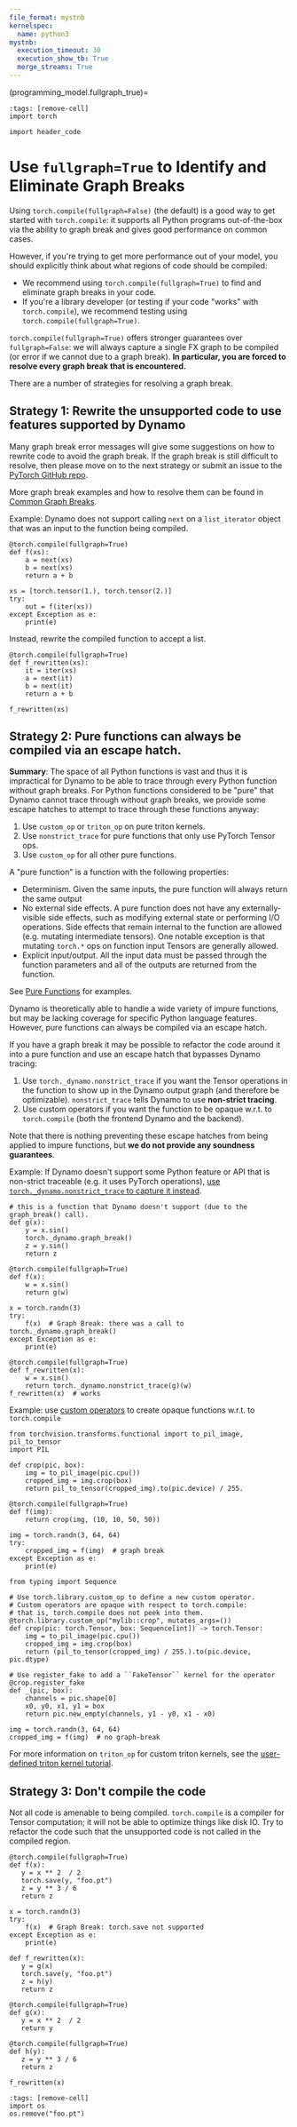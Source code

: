 ```yaml
---
file_format: mystnb
kernelspec:
  name: python3
mystnb:
  execution_timeout: 30
  execution_show_tb: True
  merge_streams: True
---
```


(programming_model.fullgraph_true)=

```{code-cell}
:tags: [remove-cell]
import torch

import header_code
```

# Use `fullgraph=True` to Identify and Eliminate Graph Breaks

Using `torch.compile(fullgraph=False)` (the default) is a good way to get started with `torch.compile`: it supports all Python programs out-of-the-box via the ability to graph break and gives good performance on common cases.

However, if you're trying to get more performance out of your model, you should explicitly think about what regions of code should be compiled:
- We recommend using `torch.compile(fullgraph=True)` to find and eliminate graph breaks in your code.
- If you're a library developer (or testing if your code "works" with `torch.compile`), we recommend testing using `torch.compile(fullgraph=True)`.

`torch.compile(fullgraph=True)` offers stronger guarantees over `fullgraph=False`:
we will always capture a single FX graph to be compiled (or error if we cannot due to a graph break).
**In particular, you are forced to resolve every graph break that is encountered.**

There are a number of strategies for resolving a graph break.

## Strategy 1:  Rewrite the unsupported code to use features supported by Dynamo

Many graph break error messages will give some suggestions on how to rewrite code to avoid the graph break.
If the graph break is still difficult to resolve, then please move on to the next strategy
or submit an issue to the [PyTorch GitHub repo](https://github.com/pytorch/pytorch/issues).

More graph break examples and how to resolve them can be found in [Common Graph Breaks](programming_model.common_graph_breaks).

Example: Dynamo does not support calling `next` on a `list_iterator` object that was an input to the function being compiled.

```{code-cell}
@torch.compile(fullgraph=True)
def f(xs):
    a = next(xs)
    b = next(xs)
    return a + b

xs = [torch.tensor(1.), torch.tensor(2.)]
try:
    out = f(iter(xs))
except Exception as e:
    print(e)
```

Instead, rewrite the compiled function to accept a list.

```{code-cell}
@torch.compile(fullgraph=True)
def f_rewritten(xs):
    it = iter(xs)
    a = next(it)
    b = next(it)
    return a + b

f_rewritten(xs)
```

## Strategy 2: Pure functions can always be compiled via an escape hatch.

**Summary**: The space of all Python functions is vast and thus it is impractical for Dynamo to be able to trace
through every Python function without graph breaks. For Python functions considered to be "pure"
that Dynamo cannot trace through without graph breaks, we provide some escape hatches to attempt
to trace through these functions anyway:

1. Use `custom_op` or `triton_op` on pure triton kernels.
2. Use `nonstrict_trace` for pure functions that only use PyTorch Tensor ops.
3. Use `custom_op` for all other pure functions.

A "pure function" is a function with the following properties:

- Determinism. Given the same inputs, the pure function will always return the same output
- No external side effects. A pure function does not have any externally-visible side effects,
  such as modifying external state or performing I/O operations.
  Side effects that remain internal to the function are allowed (e.g. mutating intermediate tensors).
  One notable exception is that mutating `torch.*` ops on function input Tensors are generally allowed.
- Explicit input/output. All the input data must be passed through the function parameters and all of the outputs are returned from the function.

See [Pure Functions](programming_model.non_strict_tracing_model.pure_functions) for examples.

Dynamo is theoretically able to handle a wide variety of impure functions, but may be lacking coverage for specific
Python language features. However, pure functions can always be compiled via an escape hatch.

If you have a graph break it may be possible to refactor the code around it into a pure function and use an escape hatch that bypasses Dynamo tracing:

1. Use `torch._dynamo.nonstrict_trace` if you want the Tensor operations in the function to show up in the Dynamo output graph (and therefore be optimizable). `nonstrict_trace` tells Dynamo to use **non-strict tracing**.
2. Use custom operators if you want the function to be opaque w.r.t. to `torch.compile` (both the frontend Dynamo and the backend).

Note that there is nothing preventing these escape hatches from being applied to impure functions,
but **we do not provide any soundness guarantees**.

Example: If Dynamo doesn't support some Python feature or API that is non-strict traceable (e.g. it uses PyTorch operations), [use `torch._dynamo.nonstrict_trace` to capture it instead](programming_model.dynamo_nonstrict_trace).

```{code-cell}
# this is a function that Dynamo doesn't support (due to the graph_break() call).
def g(x):
    y = x.sin()
    torch._dynamo.graph_break()
    z = y.sin()
    return z

@torch.compile(fullgraph=True)
def f(x):
    w = x.sin()
    return g(w)

x = torch.randn(3)
try:
    f(x)  # Graph Break: there was a call to torch._dynamo.graph_break()
except Exception as e:
    print(e)

@torch.compile(fullgraph=True)
def f_rewritten(x):
    w = x.sin()
    return torch._dynamo.nonstrict_trace(g)(w)
f_rewritten(x)  # works
```

Example: use [custom operators](programming_model.custom_ops) to create opaque functions w.r.t. to `torch.compile`

```{code-cell}
from torchvision.transforms.functional import to_pil_image, pil_to_tensor
import PIL

def crop(pic, box):
    img = to_pil_image(pic.cpu())
    cropped_img = img.crop(box)
    return pil_to_tensor(cropped_img).to(pic.device) / 255.

@torch.compile(fullgraph=True)
def f(img):
    return crop(img, (10, 10, 50, 50))

img = torch.randn(3, 64, 64)
try:
    cropped_img = f(img)  # graph break
except Exception as e:
    print(e)
```

```{code-cell}
from typing import Sequence

# Use torch.library.custom_op to define a new custom operator.
# Custom operators are opaque with respect to torch.compile:
# that is, torch.compile does not peek into them.
@torch.library.custom_op("mylib::crop", mutates_args=())
def crop(pic: torch.Tensor, box: Sequence[int]) -> torch.Tensor:
    img = to_pil_image(pic.cpu())
    cropped_img = img.crop(box)
    return (pil_to_tensor(cropped_img) / 255.).to(pic.device, pic.dtype)

# Use register_fake to add a ``FakeTensor`` kernel for the operator
@crop.register_fake
def _(pic, box):
    channels = pic.shape[0]
    x0, y0, x1, y1 = box
    return pic.new_empty(channels, y1 - y0, x1 - x0)

img = torch.randn(3, 64, 64)
cropped_img = f(img)  # no graph-break
```

For more information on `triton_op` for custom triton kernels, see the
[user-defined triton kernel tutorial](https://docs.pytorch.org/tutorials/recipes/torch_compile_user_defined_triton_kernel_tutorial.html).


## Strategy 3: Don't compile the code

Not all code is amenable to being compiled. `torch.compile` is a compiler for Tensor computation;
it will not be able to optimize things like disk IO. Try to refactor the code such that the unsupported
code is not called in the compiled region.

```{code-cell}
@torch.compile(fullgraph=True)
def f(x):
   y = x ** 2  / 2
   torch.save(y, "foo.pt")
   z = y ** 3 / 6
   return z

x = torch.randn(3)
try:
    f(x)  # Graph Break: torch.save not supported
except Exception as e:
    print(e)
```

```{code-cell}
def f_rewritten(x):
   y = g(x)
   torch.save(y, "foo.pt")
   z = h(y)
   return z

@torch.compile(fullgraph=True)
def g(x):
   y = x ** 2  / 2
   return y

@torch.compile(fullgraph=True)
def h(y):
   z = y ** 3 / 6
   return z

f_rewritten(x)
```

```{code-cell}
:tags: [remove-cell]
import os
os.remove("foo.pt")
```
